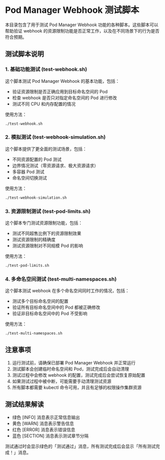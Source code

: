 # Pod Manager Webhook 测试脚本

本目录包含了用于测试 Pod Manager Webhook 功能的各种脚本。这些脚本可以帮助验证 webhook 的资源限制功能是否正常工作，以及在不同场景下的行为是否符合预期。

## 测试脚本说明

### 1. 基础功能测试 (test-webhook.sh)

这个脚本测试 Pod Manager Webhook 的基本功能，包括：
- 验证资源限制是否正确应用到目标命名空间的 Pod
- 检查 webhook 是否只对指定命名空间的 Pod 进行修改
- 测试不同 CPU 和内存配置的情况

使用方法：
```bash
./test-webhook.sh
```

### 2. 模拟测试 (test-webhook-simulation.sh)

这个脚本提供了更全面的测试场景，包括：
- 不同资源配置的 Pod 测试
- 边界情况测试（零资源请求、极大资源请求）
- 多容器 Pod 测试
- 命名空间切换测试

使用方法：
```bash
./test-webhook-simulation.sh
```

### 3. 资源限制测试 (test-pod-limits.sh)

这个脚本专门测试资源限制功能，包括：
- 测试不同超售比例下的资源限制效果
- 测试资源限制的精确度
- 测试资源限制对不同规模 Pod 的影响

使用方法：
```bash
./test-pod-limits.sh
```

### 4. 多命名空间测试 (test-multi-namespaces.sh)

这个脚本测试 webhook 在多个命名空间同时工作的情况，包括：
- 测试多个目标命名空间的配置
- 验证所有目标命名空间中的 Pod 都被正确修改
- 验证非目标命名空间中的 Pod 不受影响

使用方法：
```bash
./test-multi-namespaces.sh
```

## 注意事项

1. 运行测试前，请确保已部署 Pod Manager Webhook 并正常运行
2. 测试脚本会创建临时命名空间和 Pod，测试完成后会自动清理
3. 测试过程中会修改 webhook 的配置，测试完成后会尝试恢复原始配置
4. 如果测试过程中被中断，可能需要手动清理测试资源
5. 所有脚本都需要 kubectl 命令可用，并且有足够的权限操作集群资源

## 测试结果解读

- 绿色 [INFO] 消息表示正常信息输出
- 黄色 [WARN] 消息表示警告信息
- 红色 [ERROR] 消息表示错误信息
- 蓝色 [SECTION] 消息表示测试章节分隔

测试通过时会显示绿色的「测试通过」消息，所有测试完成后会显示「所有测试完成！」消息。